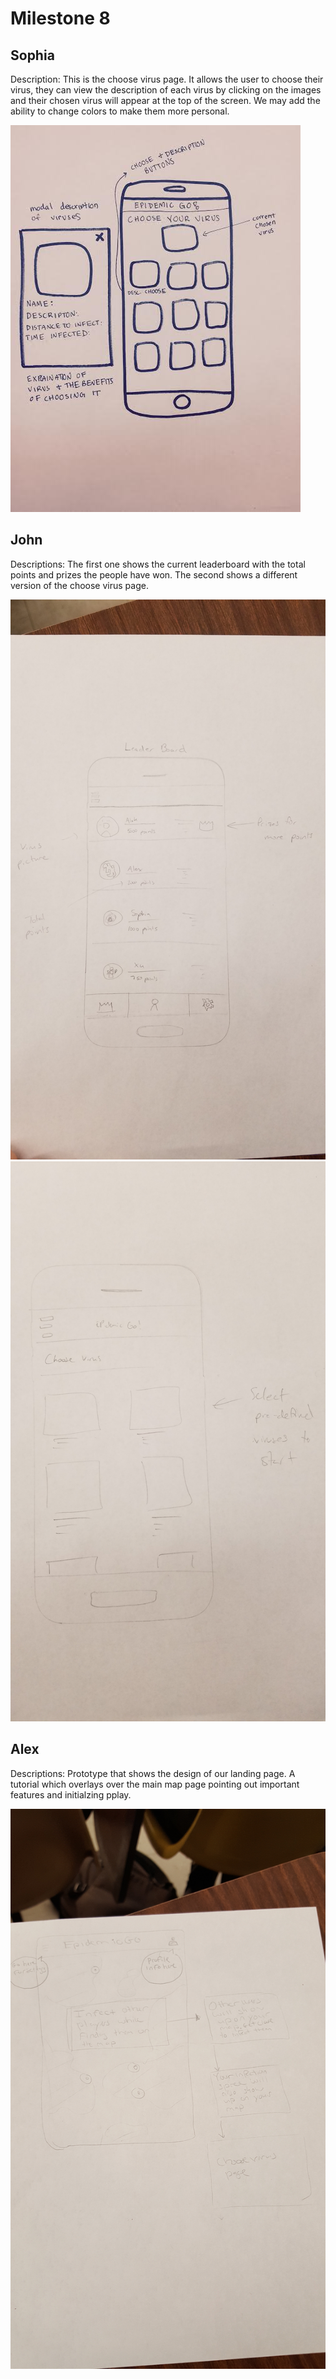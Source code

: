 # Milestone 8

## Sophia
Description: This is the choose virus page. It allows the user to choose their virus, they can view the description of each
virus by clicking on the images and their chosen virus will appear at the top of the screen. We may add the 
ability to change colors to make them more personal.

![ScreenGrab](https://raw.githubusercontent.com/johnpallag/MashedPotatoRacoons/master/prototypes/A8_SKL.jpg)

## John
Descriptions: The first one shows the current leaderboard with the total points and prizes the people have won.  The second shows a different version of the choose virus page.

![ScreenGrab](https://raw.githubusercontent.com/johnpallag/MashedPotatoRacoons/master/prototypes/20170508_142230.jpg)
![ScreenGrab](https://raw.githubusercontent.com/johnpallag/MashedPotatoRacoons/master/prototypes/20170508_142220.jpg)

## Alex
Descriptions: Prototype that shows the design of our landing page. A tutorial which overlays over the main map page pointing
out important features and initialzing pplay.

![ScreenGrab](https://raw.githubusercontent.com/johnpallag/MashedPotatoRacoons/master/prototypes/121proto.jpg)
